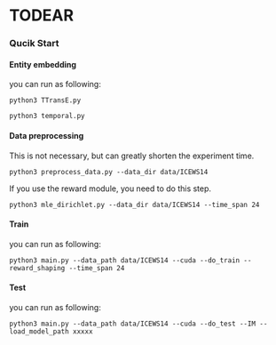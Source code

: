 # TODEAR


### Qucik Start

#### Entity embedding
you can run as following:
```
python3 TTransE.py 

python3 temporal.py

```

#### Data preprocessing

This is not necessary, but can greatly shorten the experiment time.

```
python3 preprocess_data.py --data_dir data/ICEWS14
```

If you use the reward module, you need to do this step.

```
python3 mle_dirichlet.py --data_dir data/ICEWS14 --time_span 24
```

#### Train
you can run as following:
```
python3 main.py --data_path data/ICEWS14 --cuda --do_train --reward_shaping --time_span 24
```

#### Test
you can run as following:
```
python3 main.py --data_path data/ICEWS14 --cuda --do_test --IM --load_model_path xxxxx
```

